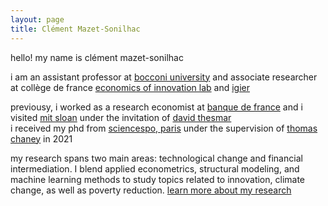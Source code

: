 ```yaml
---
layout: page
title: Clément Mazet-Sonilhac
---
```


<!--- ### Presentation --->


hello! my name is clément mazet-sonilhac

i am an assistant professor at [bocconi university](https://finance.unibocconi.eu/people) and associate researcher at collège de france [economics of innovation lab](https://www.college-de-france.fr/site/en-economics-innovation-lab/Clement-Mazet-Sonilhac.htm) and [igier](http://www.igier.unibocconi.it/)

previousy, i worked as a research economist at [banque de france](https://www.banque-france.fr/en/page-sommaire/research) 
and i visited [mit sloan](https://mitsloan.mit.edu/faculty/academic-groups/finance/about-us) under the invitation of [david thesmar](https://sites.google.com/site/dthesmar/) \
i received my phd from [sciencespo, paris](http://econ.sciences-po.fr/faculty-permanent-faculty) under the supervision of [thomas chaney](https://sites.google.com/site/thomaschaney/) in 2021

my research spans two main areas: technological change and financial intermediation. I blend applied econometrics, structural modeling, and machine learning methods to study topics related to innovation, climate change, as well as poverty reduction.
[learn more about my research](/research)

<!---  ### Research --->


